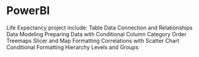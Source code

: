 # PowerBI

Life Expectancy project include:
Table Data Connection and Relationships
Data Modeling
Preparing Data with Conditional Column
Category Order
Treemaps
Slicer and Map Formatting
Correlations with Scatter Chart
Conditional Formatting
Hierarchy Levels and Groups

